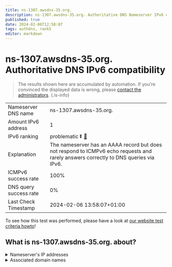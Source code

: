 ```yaml
---
title: ns-1307.awsdns-35.org.
description: ns-1307.awsdns-35.org. Authoritative DNS Nameserver IPv6 compatibility
published: true
date: 2024-02-06T12:58:07
tags: authdns, rank5
editor: markdown
---
```


# ns-1307.awsdns-35.org. Authoritative DNS IPv6 compatibility

> The results shown here are accumulated by automation. If you're convinced the displayed data is wrong, please [contact the administrators](/howto/chat). 
{.is-info}




|   |   |
| - | - |
| Nameserver DNS name | ns-1307.awsdns-35.org.
| Amount IPv6 address | 1
| IPv6 ranking | problematic :arrow_double_down: [🔗](/howto/ranking) |
| Explanation | The nameserver has an AAAA record but does not respond to ICMPv6 echo requests and rarely answers correctly to DNS queries via IPv6. |
| ICMPv6 success rate | 100%|
| DNS query success rate | 0% |
| Last Check Timestamp | 2024-02-06 13:58:07+01:00 |

To see how this test was performed, please have a look at [our website test criteria howto](/howto/testcriteria/authdns)!


## What is ns-1307.awsdns-35.org. about?




<details>
<summary>Nameserver's IP addresses</summary>

2600:9000:5305:1b00::1

</details>



<details>
<summary>Associated domain names</summary>

www.stern.de

</details>
